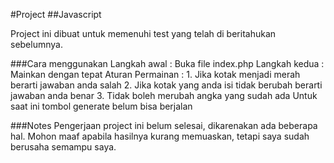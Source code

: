 #Project
##Javascript

Project ini dibuat untuk memenuhi test yang telah di beritahukan sebelumnya.

###Cara menggunakan
	Langkah awal  :
		Buka file index.php
	Langkah kedua :
		Mainkan dengan tepat
	Aturan Permainan :
	1. Jika kotak menjadi merah berarti jawaban anda salah
	2. Jika kotak yang anda isi tidak berubah berarti jawaban anda benar
	3. Tidak boleh merubah angka yang sudah ada
	Untuk saat ini tombol generate belum bisa berjalan

###Notes
	Pengerjaan project ini belum selesai, dikarenakan ada beberapa hal. Mohon maaf apabila hasilnya kurang memuaskan, tetapi saya sudah berusaha semampu saya.
